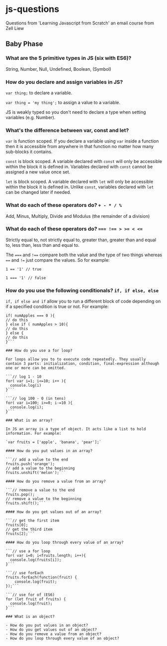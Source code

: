 # js-questions
Questions from 'Learning Javascript from Scratch'  an email course from Zell Liew

## Baby Phase

### What are the 5 primitive types in JS (six with ES6)?

String, Number, Null, Undefined, Boolean, (Symbol)

### How do you declare and assign variables in JS?

`var thing;` to declare a variable.

`var thing = 'my thing';` to assign a value to a variable. 

JS is weakly typed so you don't need to declare a type when setting variables (e.g. Number).

### What's the difference between var, const and let?

`var` is function scoped. If you declare a variable using `var` inside a function then it is accessible from anywhere in that function no matter how many sub-blocks it contains.

`const` is block scoped. A variable declared with `const` will only be accessible within the block it is defined in. Variables declared with `const` cannot be assigned a new value once set.

`let` is block scoped. A variable declared with `let` will only be accessible within the block it is defined in. Unlike `const`, variables declared with `let` can be changed later if needed.

### What do each of these operators do? `+ - * / %` 

Add, Minus, Multiply, Divide and Modulus (the remainder of a division)

### What do each of these operators do? `=== !== > >= < <=`

Strictly equal to, not strictly equal to, greater than, greater than and equal to, less than, less than and equal to.

The `===` and `!==` compare both the value and the type of two things whereas `==` and `!=` just compare the values. So for example:

`1 == '1' // true`

`1 === '1' // false`

### How do you use the following conditionals? `if, if else, else`

`if, if else and if` allow you to run a different block of code depending on if a specified condition is true or not. For example:

```var numApples = 5;
if( numApples === 0 ){
// do this
} else if ( numApples > 10){
// do this
} else {
// do this
}```

### How do you use a for loop?

For loops allow you to to execute code repeatedly. They usually contain 3 parts: initialization, condition, final-expression although one or more can be omitted.

```// log 1 - 10
for( var i=1; i<=10; i++ ){
  console.log(i)
}```

```// log 100 - 0 (in tens)
for( var i=100; i>=0; i-=10 ){
  console.log(i);
}```

### What is an array?

In JS an array is a type of object. It acts like a list to hold information. For example: 

`var fruits = ['apple', 'banana', 'pear'];`

#### How do you put values in an array?

```// add a value to the end
fruits.push('orange');
// add a value to the beginning
fruits.unshift('melon');```

#### How do you remove a value from an array?

```// remove a value to the end
fruits.pop();
// remove a value to the beginning
fruits.shift();```

#### How do you get values out of an array?

```// get the first item
fruits[0];
// get the third item
fruits[2];```

#### How do you loop through every value of an array?

```// use a for loop
for( var i=0; i<fruits.length; i++){
  console.log(fruits[i]);
}```

```// use forEach
fruits.forEach(function(fruit) {
    console.log(fruit);
});```

```// use for of (ES6)
for (let fruit of fruits) {
  console.log(fruit);
}```

### What is an object?

- How do you put values in an object?
- How do you get values out of an object?
- How do you remove a value from an object?
- How do you loop through every value of an object?
